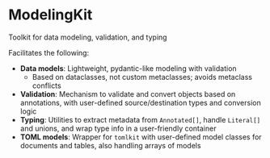 # ModelingKit

Toolkit for data modeling, validation, and typing

Facilitates the following:

- **Data models**: Lightweight, pydantic-like modeling with validation
    - Based on dataclasses, not custom metaclasses; avoids metaclass conflicts
- **Validation**: Mechanism to validate and convert objects based on annotations, with user-defined source/destination types and conversion logic
- **Typing**: Utilities to extract metadata from `Annotated[]`, handle `Literal[]` and unions, and wrap type info in a user-friendly container
- **TOML models**: Wrapper for `tomlkit` with user-defined model classes for documents and tables, also handling arrays of models
